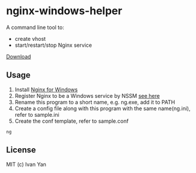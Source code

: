 # nginx-windows-helper

A command line tool to:

- create vhost
- start/restart/stop Nginx service

[Download](https://github.com/yanxyz/nginx-windows-helper/releases)

## Usage

1. Install [Nginx for Windows](http://nginx.org/en/docs/windows.html)
1. Register Nginx to be a Windows service by NSSM
[see here](https://stackoverflow.com/a/41467168/1405946)
1. Rename this program to a short name, e.g. ng.exe, add it to PATH
1. Create a config file along with this program with the same name(ng.ini), refer to sample.ini
1. Create the conf template, refer to sample.conf

```
ng
```

## License

MIT (c) Ivan Yan

